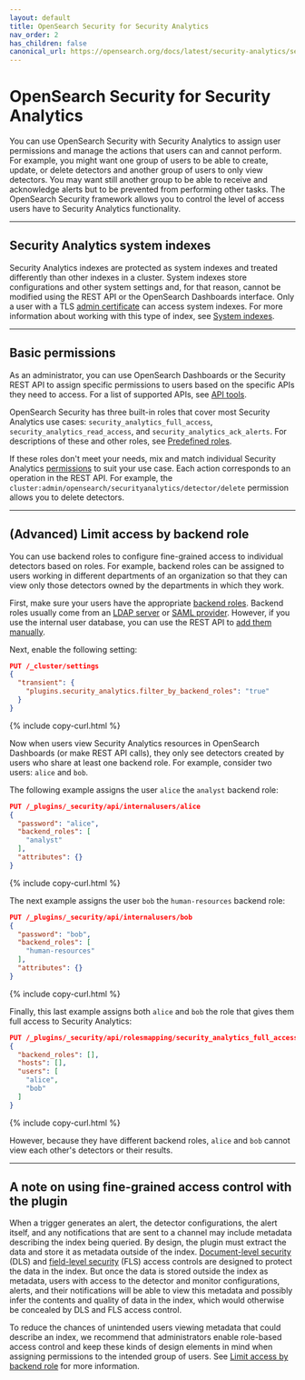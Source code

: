 ```yaml
---
layout: default
title: OpenSearch Security for Security Analytics
nav_order: 2
has_children: false
canonical_url: https://opensearch.org/docs/latest/security-analytics/security/
---
```


# OpenSearch Security for Security Analytics

You can use OpenSearch Security with Security Analytics to assign user permissions and manage the actions that users can and cannot perform. For example, you might want one group of users to be able to create, update, or delete detectors and another group of users to only view detectors. You may want still another group to be able to receive and acknowledge alerts but to be prevented from performing other tasks. The OpenSearch Security framework allows you to control the level of access users have to Security Analytics functionality.

---
## Security Analytics system indexes

Security Analytics indexes are protected as system indexes and treated differently than other indexes in a cluster. System indexes store configurations and other system settings and, for that reason, cannot be modified using the REST API or the OpenSearch Dashboards interface. Only a user with a TLS [admin certificate]({{site.url}}{{site.baseurl}}/security/configuration/tls/#configuring-admin-certificates) can access system indexes. For more information about working with this type of index, see [System indexes]({{site.url}}{{site.baseurl}}/security/configuration/system-indices/).

---
## Basic permissions

As an administrator, you can use OpenSearch Dashboards or the Security REST API to assign specific permissions to users based on the specific APIs they need to access. For a list of supported APIs, see [API tools]({{site.url}}{{site.baseurl}}/security-analytics/api-tools/index/).

OpenSearch Security has three built-in roles that cover most Security Analytics use cases: `security_analytics_full_access`, `security_analytics_read_access`, and `security_analytics_ack_alerts`. For descriptions of these and other roles, see [Predefined roles]({{site.url}}{{site.baseurl}}/security/access-control/users-roles#predefined-roles).

If these roles don't meet your needs, mix and match individual Security Analytics [permissions]({{site.url}}{{site.baseurl}}/security/access-control/permissions/#security-analytics-permissions) to suit your use case. Each action corresponds to an operation in the REST API. For example, the `cluster:admin/opensearch/securityanalytics/detector/delete` permission allows you to delete detectors.

---
## (Advanced) Limit access by backend role

You can use backend roles to configure fine-grained access to individual detectors based on roles. For example, backend roles can be assigned to users working in different departments of an organization so that they can view only those detectors owned by the departments in which they work.

First, make sure your users have the appropriate [backend roles]({{site.url}}{{site.baseurl}}/security/access-control/index/). Backend roles usually come from an [LDAP server]({{site.url}}{{site.baseurl}}/security/configuration/ldap/) or [SAML provider]({{site.url}}{{site.baseurl}}/security/configuration/saml/). However, if you use the internal user database, you can use the REST API to [add them manually]({{site.url}}{{site.baseurl}}/security/access-control/api#create-user).

Next, enable the following setting:

```json
PUT /_cluster/settings
{
  "transient": {
    "plugins.security_analytics.filter_by_backend_roles": "true"
  }
}
```
{% include copy-curl.html %}

Now when users view Security Analytics resources in OpenSearch Dashboards (or make REST API calls), they only see detectors created by users who share at least one backend role.
For example, consider two users: `alice` and `bob`.

The following example assigns the user `alice` the `analyst` backend role:

```json
PUT /_plugins/_security/api/internalusers/alice
{
  "password": "alice",
  "backend_roles": [
    "analyst"
  ],
  "attributes": {}
}
```
{% include copy-curl.html %}

The next example assigns the user `bob` the `human-resources` backend role:

```json
PUT /_plugins/_security/api/internalusers/bob
{
  "password": "bob",
  "backend_roles": [
    "human-resources"
  ],
  "attributes": {}
}
```
{% include copy-curl.html %}

Finally, this last example assigns both `alice` and `bob` the role that gives them full access to Security Analytics:

```json
PUT /_plugins/_security/api/rolesmapping/security_analytics_full_access
{
  "backend_roles": [],
  "hosts": [],
  "users": [
    "alice",
    "bob"
  ]
}
```
{% include copy-curl.html %}

However, because they have different backend roles, `alice` and `bob` cannot view each other's detectors or their results.

---
## A note on using fine-grained access control with the plugin

When a trigger generates an alert, the detector configurations, the alert itself, and any notifications that are sent to a channel may include metadata describing the index being queried. By design, the plugin must extract the data and store it as metadata outside of the index. [Document-level security]({{site.url}}{{site.baseurl}}/security/access-control/document-level-security) (DLS) and [field-level security]({{site.url}}{{site.baseurl}}/security/access-control/field-level-security) (FLS) access controls are designed to protect the data in the index. But once the data is stored outside the index as metadata, users with access to the detector and monitor configurations, alerts, and their notifications will be able to view this metadata and possibly infer the contents and quality of data in the index, which would otherwise be concealed by DLS and FLS access control.

To reduce the chances of unintended users viewing metadata that could describe an index, we recommend that administrators enable role-based access control and keep these kinds of design elements in mind when assigning permissions to the intended group of users. See [Limit access by backend role](#advanced-limit-access-by-backend-role) for more information.
